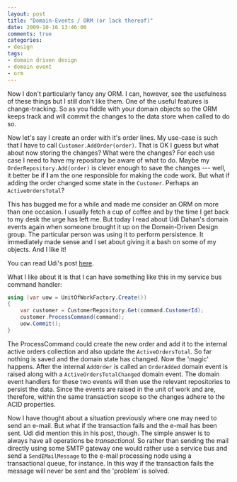 ```yaml
---
layout: post
title: "Domain-Events / ORM (or lack thereof)"
date: 2009-10-16 13:46:00
comments: true
categories: 
- design
tags:
- domain driven design
- domain event
- orm
---
```


Now I don't particularly fancy any ORM. I can, however, see the usefulness of these things but I still don't like them. One of the useful features is change-tracking. So as you fiddle with your domain objects so the ORM keeps track and will commit the changes to the data store when called to do so.

Now let's say I create an order with it's order lines. My use-case is such that I have to call `Customer.AddOrder(order)`. That is OK I guess but what about now storing the changes? What were the changes? For each use case I need to have my repository be aware of what to do. Maybe my `OrderRepository.Add(order)` is clever enough to save the changes --- well, it better be if **I** am the one responsible for making the code work. But what if adding the order changed some state in the `Customer`. Perhaps an `ActiveOrdersTotal`?

This has bugged me for a while and made me consider an ORM on more than one occasion. I usually fetch a cup of coffee and by the time I get back to my desk the urge has left me. But today I read about Udi Dahan's domain events again when someone brought it up on the Domain-Driven Design group. The particular person was using it to perform persistence. It immediately made sense and I set about giving it a bash on some of my objects. And I like it!

You can read Udi's post [here](http://www.udidahan.com/2009/06/14/domain-events-salvation/).

What I like about it is that I can have something like this in my service bus command handler:

``` c#
using (var uow = UnitOfWorkFactory.Create())
{
	var customer = CustomerRepository.Get(command.CustomerId);      
	customer.ProcessCommand(command);      
	uow.Commit();
}
```

The ProcessCommand could create the new order and add it to the internal active orders collection and also update the `ActiveOrdersTotal`. So far nothing is saved and the domain state has changed. Now the 'magic' happens. After the internal `AddOrder` is called an `OrderAdded` domain event is raised along with a `ActiveOrdersTotalChanged` domain event. The domain event handlers for these two events will then use the relevant repositories to persist the data. Since the events are raised in the unit of work and are, therefore, within the same transaction scope so the changes adhere to the ACID properties.

Now I have thought about a situation previously where one may need to send an e-mail. But what if the transaction fails and the e-mail has been sent. Udi did mention this in his post, though. The simple answer is to always have all operations be _transactional_. So rather than sending the mail directly using some SMTP gateway one would rather use a service bus and send a `SendEMailMessage` to the e-mail processing node using a transactional queue, for instance. In this way if the transaction fails the message will never be sent and the 'problem' is solved.
